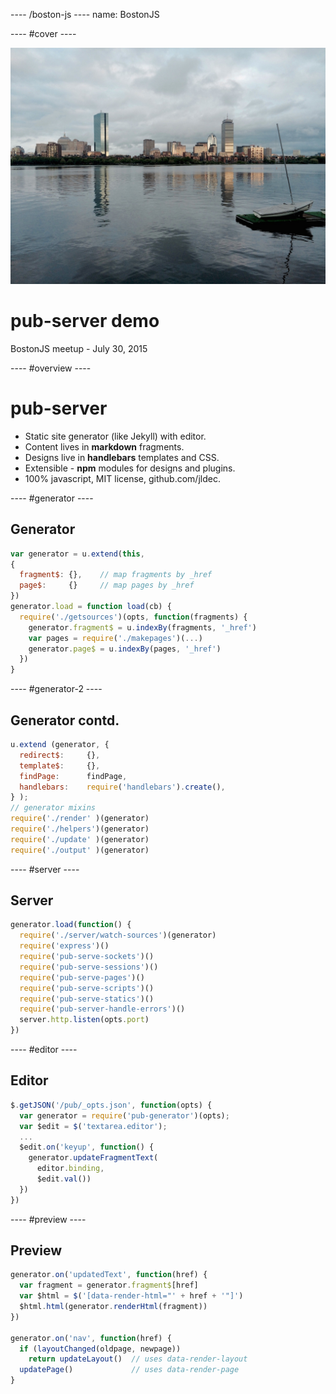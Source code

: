 ---- /boston-js ----
name: BostonJS

---- #cover ----

![](/images/water.jpg)
# pub-server demo
BostonJS meetup - July 30, 2015


---- #overview ----

# pub-server

- Static site generator (like Jekyll) with editor.
- Content lives in **markdown** fragments.
- Designs live in **handlebars** templates and CSS.
- Extensible - **npm** modules for designs and plugins.
- 100% javascript, MIT license, github.com/jldec.

---- #generator ----

## Generator

```js
var generator = u.extend(this,
{
  fragment$: {},    // map fragments by _href
  page$:     {}     // map pages by _href
})
generator.load = function load(cb) {
  require('./getsources')(opts, function(fragments) {
    generator.fragment$ = u.indexBy(fragments, '_href')
    var pages = require('./makepages')(...)
    generator.page$ = u.indexBy(pages, '_href')
  })
}
```

---- #generator-2 ----

## Generator contd.

```js
u.extend (generator, {
  redirect$:     {},
  template$:     {},
  findPage:      findPage,
  handlebars:    require('handlebars').create(),
} );
// generator mixins
require('./render' )(generator)
require('./helpers')(generator)
require('./update' )(generator)
require('./output' )(generator)
```

---- #server ----

## Server

```js
generator.load(function() {
  require('./server/watch-sources')(generator)
  require('express')()
  require('pub-serve-sockets')()
  require('pub-serve-sessions')()
  require('pub-serve-pages')()
  require('pub-serve-scripts')()
  require('pub-serve-statics')()
  require('pub-server-handle-errors')()
  server.http.listen(opts.port)
})
```

---- #editor ----

## Editor

```js
$.getJSON('/pub/_opts.json', function(opts) {
  var generator = require('pub-generator')(opts);
  var $edit = $('textarea.editor');
  ...
  $edit.on('keyup', function() {
    generator.updateFragmentText(
      editor.binding,
      $edit.val())
  })
})
```


---- #preview ----

## Preview

```js
generator.on('updatedText', function(href) {
  var fragment = generator.fragment$[href]
  var $html = $('[data-render-html="' + href + '"]')
  $html.html(generator.renderHtml(fragment))
})

generator.on('nav', function(href) {
  if (layoutChanged(oldpage, newpage))
    return updateLayout()  // uses data-render-layout
  updatePage()             // uses data-render-page
}
```
